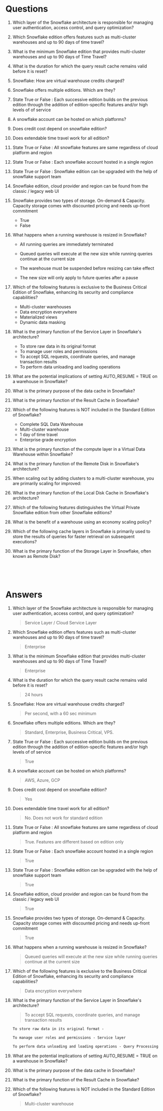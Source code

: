 # Questions

1. Which layer of the Snowflake architecture is responsible for managing user authentication, access control, and query optimization?

2. Which Snowflake edition offers features such as multi-cluster warehouses and up to 90 days of time travel?

3. What is the minimum Snowflake edition that provides multi-cluster warehouses and up to 90 days of Time Travel?

4. What is the duration for which the query result cache remains valid before it is reset?

5. Snowflake: How are virtual warehouse credits charged?

6. Snowflake offers multiple editions. Which are they?

7. State True or False : Each successive edition builds on the previous edition through the addition of edition-specific features and/or high levels of of service

8. A snowflake account can be hosted on which platforms?

9. Does credit cost depend on snowflake edition?

10. Does extendable time travel work for all edition?

11. State True or False : All snowflake features are same regardless of cloud platform and region

12. State True or False : Each snowflake account hosted in a single region

13. State True or False : Snowflake edition can be upgraded with the help of snowflake support team

14. Snowflake edition, cloud provider and region can be found from the classic / legacy web UI

15. Snowflake provides two types of storage. On-demand & Capacity. Capacity storage comes with discounted pricing and needs up-front commitment

    - True
    - False

16. What happens when a running warehouse is resized in Snowflake?

    - All running queries are immediately terminated

    - Queued queries will execute at the new size while running queries continue at the current size

    - The warehouse must be suspended before resizing can take effect

    - The new size will only apply to future queries after a pause

17. Which of the following features is exclusive to the Business Critical Edition of Snowflake, enhancing its security and compliance capabilities?

    - Multi-cluster warehouses
    - Data encryption everywhere
    - Materialized views
    - Dynamic data masking

18. What is the primary function of the Service Layer in Snowflake's architecture?

    - To store raw data in its original format
    - To manage user roles and permissions
    - To accept SQL requests, coordinate queries, and manage transaction results
    - To perform data unloading and loading operations

19. What are the potential implications of setting AUTO_RESUME = TRUE on a warehouse in Snowflake?
20. What is the primary purpose of the data cache in Snowflake?
21. What is the primary function of the Result Cache in Snowflake?
22. Which of the following features is NOT included in the Standard Edition of Snowflake?

    - Complete SQL Data Warehouse
    - Multi-cluster warehouse
    - 1 day of time travel
    - Enterprise grade encryption

23. What is the primary function of the compute layer in a Virtual Data Warehouse within Snowflake?

24. What is the primary function of the Remote Disk in Snowflake's architecture?

25. When scaling out by adding clusters to a multi-cluster warehouse, you are primarily scaling for improved:

26. What is the primary function of the Local Disk Cache in Snowflake's architecture?

27. Which of the following features distinguishes the Virtual Private Snowflake edition from other Snowflake editions?

28. What is the benefit of a warehouse using an economy scaling policy?

29. Which of the following cache layers in Snowflake is primarily used to store the results of queries for faster retrieval on subsequent executions?

30. What is the primary function of the Storage Layer in Snowflake, often known as Remote Disk?

&nbsp;

&nbsp;

# Answers

1. Which layer of the Snowflake architecture is responsible for managing user authentication, access control, and query optimization?

   > Service Layer / Cloud Service Layer

2. Which Snowflake edition offers features such as multi-cluster warehouses and up to 90 days of time travel?

   > Enterprise

3. What is the minimum Snowflake edition that provides multi-cluster warehouses and up to 90 days of Time Travel?

   > Enterprise

4. What is the duration for which the query result cache remains valid before it is reset?

   > 24 hours

5. Snowflake: How are virtual warehouse credits charged?

   > Per second, with a 60 sec minimum

6. Snowflake offers multiple editions. Which are they?

   > Standard, Enterprise, Business Critical, VPS.

7. State True or False : Each successive edition builds on the previous edition through the addition of edition-specific features and/or high levels of of service

   > True

8. A snowflake account can be hosted on which platforms?

   > AWS, Azure, GCP

9. Does credit cost depend on snowflake edition?

   > Yes

10. Does extendable time travel work for all edition?

    > No. Does not work for standard edition

11. State True or False : All snowflake features are same regardless of cloud platform and region

    > True. Features are different based on edition only

12. State True or False : Each snowflake account hosted in a single region

    > True

13. State True or False : Snowflake edition can be upgraded with the help of snowflake support team

    > True

14. Snowflake edition, cloud provider and region can be found from the classic / legacy web UI
    > True
    
15. Snowflake provides two types of storage. On-demand & Capacity. Capacity storage comes with discounted pricing and needs up-front commitment

    > True

16. What happens when a running warehouse is resized in Snowflake?

    > Queued queries will execute at the new size while running queries continue at the current size

17. Which of the following features is exclusive to the Business Critical Edition of Snowflake, enhancing its security and compliance capabilities?

    > Data encryption everywhere

18. What is the primary function of the Service Layer in Snowflake's architecture?

    > To accept SQL requests, coordinate queries, and manage transaction results

    ```md
    To store raw data in its original format -

    To manage user roles and permissions - Service layer

    To perform data unloading and loading operations - Query Processing layer
    ```

19. What are the potential implications of setting AUTO_RESUME = TRUE on a warehouse in Snowflake?

20. What is the primary purpose of the data cache in Snowflake?

21. What is the primary function of the Result Cache in Snowflake?

22. Which of the following features is NOT included in the Standard Edition of Snowflake?
    > Multi-cluster warehouse
